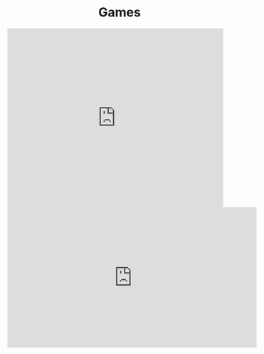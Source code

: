 <html>
  <title>Games</title>
  <head>
    <center>
      <h1 font-family="arial">Games</h1>
    </center>
  </head>
  <iframe src="https://scratch.mit.edu/projects/706377735/embed" allowtransparency="true" width="485" height="402" frameborder="0" scrolling="no" allowfullscreen></iframe>
  <br>
  <iframe width="560" height="315" src="https://littlealchemy.com/" frameborder="0" allow="accelerometer; autoplay; clipboard-write; encrypted-media; gyroscope; picture-in-picture" allowfullscreen></iframe>
</html>
